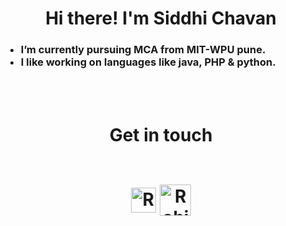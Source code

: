 
<h1 align="center">Hi there! I'm Siddhi Chavan</h1>

<h3>
  
- I’m currently pursuing MCA from MIT-WPU pune.
- I like working on languages like java, PHP & python.
</h3>
<br />
<br>



<h1 align="center">Get in touch 
<br />
<br>

[<img align="center" alt="RohiniRG | Linkedln" width="40px" src="https://cdn2.iconfinder.com/data/icons/social-media-2285/512/1_Linkedin_unofficial_colored_svg-512.png" />][linkedin]
[<img align="center" alt="RohiniRG | Gmail" width="50px" src="https://cdn4.iconfinder.com/data/icons/logos-brands-in-colors/48/google-gmail-512.png"/>][gmail]
</h1>


[linkedin]: https://www.linkedin.com/in/siddhi-chavan-152963223/
[gmail]: siddhic24@gmail.com

<br /> 
